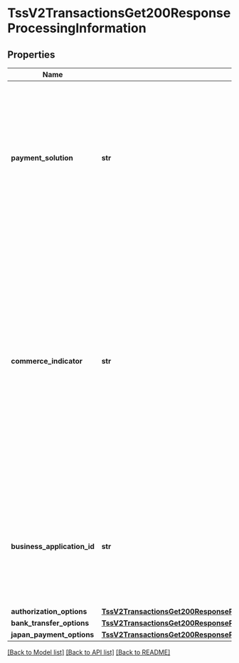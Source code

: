 # TssV2TransactionsGet200ResponseProcessingInformation

## Properties
Name | Type | Description | Notes
------------ | ------------- | ------------- | -------------
**payment_solution** | **str** | Type of digital payment solution for the transaction. Possible Values:   - &#x60;visacheckout&#x60;: Visa Checkout. This value is required for Visa Checkout transactions. For details, see &#x60;payment_solution&#x60; field description in [Visa Checkout Using the SCMP API.](https://apps.cybersource.com/library/documentation/dev_guides/VCO_SCMP_API/html/)  - &#x60;001&#x60;: Apple Pay.  - &#x60;004&#x60;: Cybersource In-App Solution.  - &#x60;005&#x60;: Masterpass. This value is required for Masterpass transactions on OmniPay Direct. For details, see \&quot;Masterpass\&quot; in the [Credit Card Services Using the SCMP API Guide.](https://apps.cybersource.com/library/documentation/dev_guides/CC_Svcs_SCMP_API/html/)  - &#x60;006&#x60;: Android Pay.  - &#x60;007&#x60;: Chase Pay.  - &#x60;008&#x60;: Samsung Pay.  - &#x60;012&#x60;: Google Pay.  | [optional] 
**commerce_indicator** | **str** | Type of transaction. Some payment card companies use this information when determining discount rates.  #### Used by **Authorization** Required payer authentication transactions; otherwise, optional. **Credit** Required for standalone credits on Chase Paymentech solutions; otherwise, optional. Only &#x60;internet&#x60;, &#x60;moto&#x60;, &#x60;install&#x60;, &#x60;recurring&#x60;, and &#x60;recurring_internet&#x60; are valid values.  #### Ingenico ePayments When you omit this field for Ingenico ePayments, the processor uses the default transaction type they have on file for you instead of the default value (listed in Appendix I, \&quot;Commerce Indicators,\&quot; on page 441.)  #### Payer Authentication Transactions For the possible values and requirements, see \&quot;Payer Authentication,\&quot; page 195.  #### Other Types of Transactions See Appendix I, \&quot;Commerce Indicators,\&quot; on page 441.  #### Card Present You must set this field to &#x60;retail&#x60;. This field is required for a card-present transaction.  | [optional] 
**business_application_id** | **str** | Payouts transaction type. Required for OCT transactions. This field is a pass-through, which means that CyberSource does not verify the value or modify it in any way before sending it to the processor. **Note** When the request includes this field, this value overrides the information in your CyberSource account.  For valid values, see the &#x60;invoiceHeader_businessApplicationID&#x60; field description in [Payouts Using the Simple Order API.](http://apps.cybersource.com/library/documentation/dev_guides/payouts_SO/Payouts_SO_API.pdf)  | [optional] 
**authorization_options** | [**TssV2TransactionsGet200ResponseProcessingInformationAuthorizationOptions**](TssV2TransactionsGet200ResponseProcessingInformationAuthorizationOptions.md) |  | [optional] 
**bank_transfer_options** | [**TssV2TransactionsGet200ResponseProcessingInformationBankTransferOptions**](TssV2TransactionsGet200ResponseProcessingInformationBankTransferOptions.md) |  | [optional] 
**japan_payment_options** | [**TssV2TransactionsGet200ResponseProcessingInformationJapanPaymentOptions**](TssV2TransactionsGet200ResponseProcessingInformationJapanPaymentOptions.md) |  | [optional] 

[[Back to Model list]](../README.md#documentation-for-models) [[Back to API list]](../README.md#documentation-for-api-endpoints) [[Back to README]](../README.md)


